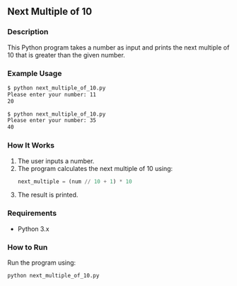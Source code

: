 ## **Next Multiple of 10**  

### Description  
This Python program takes a number as input and prints the next multiple of 10 that is greater than the given number.  

### Example Usage  
```bash
$ python next_multiple_of_10.py
Please enter your number: 11
20
```
```bash
$ python next_multiple_of_10.py
Please enter your number: 35
40
```

### How It Works  
1. The user inputs a number.  
2. The program calculates the next multiple of 10 using:  
   ```python
   next_multiple = (num // 10 + 1) * 10
   ```
3. The result is printed.  

### Requirements  
- Python 3.x  

### How to Run  
Run the program using:  
```bash
python next_multiple_of_10.py
```
